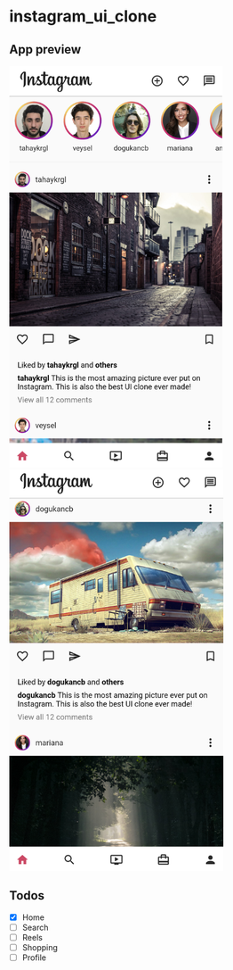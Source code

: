 # instagram_ui_clone

## App preview

<img height="720px" src="images/clone1.png"> <img height="720px" src="images/clone2.png">

## Todos


- [x] Home
- [ ] Search
- [ ] Reels
- [ ] Shopping
- [ ] Profile
